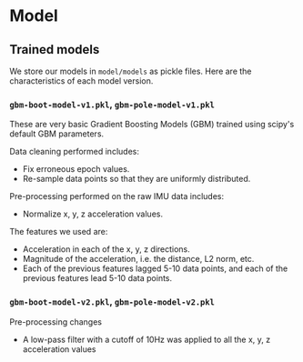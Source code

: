 # Model
## Trained models
We store our models in ```model/models``` as pickle files. Here are the characteristics of each model version.

### ```gbm-boot-model-v1.pkl```, ```gbm-pole-model-v1.pkl```

These are very basic Gradient Boosting Models (GBM) trained using scipy's default GBM parameters.

Data cleaning performed includes:
* Fix erroneous epoch values.
* Re-sample data points so that they are uniformly distributed.

Pre-processing performed on the raw IMU data includes:
* Normalize x, y, z acceleration values.

The features we used are:
* Acceleration in each of the x, y, z directions.
* Magnitude of the acceleration, i.e. the distance, L2 norm, etc.
* Each of the previous features lagged 5-10 data points, and each of the previous features lead 5-10 data points.

### ```gbm-boot-model-v2.pkl```, ```gbm-pole-model-v2.pkl```

Pre-processing changes
* A low-pass filter with a cutoff of 10Hz was applied to all the x, y, z acceleration values

